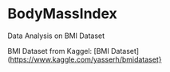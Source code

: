 # BodyMassIndex
Data Analysis on BMI Dataset

BMI Dataset from Kaggel: [BMI Dataset](https://www.kaggle.com/yasserh/bmidataset}
